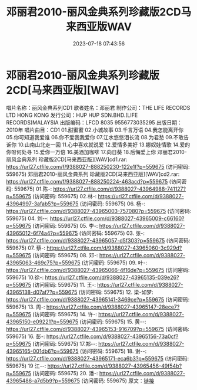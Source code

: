 ﻿---
title: 邓丽君2010-丽风金典系列珍藏版2CD马来西亚版WAV
date: 2023-07-18 07:43:56
categories: WAV车载音乐、镜像
tags: 华语中文
---
# 邓丽君2010-丽风金典系列珍藏版2CD[马来西亚版][WAV]

唱片名称：丽风金典系列CD1
歌者姓名：邓丽君
制作公司：THE LIFE RECORDS LTD HONG KONG
发行公司：HUP HUP SDN.BHD.(LIFE RECORDS)MALAYSIA
出版编码：LFCD 8035 9556773035295
出版日期：2010年
唱片曲目：CD1
01.甜蜜蜜
02.小城故事
03.千言万语
04.我怎能离开你
05.你可知道我爱谁
06.你不爱我我爱你
07.江水悠悠泪长流
08.为君愁
09.不敢告诉你
10.山南山北走一回
11.心中喜欢就说爱
12.爱情多美好
13.娜奴娃情歌
14.爱的你呀何处寻
15.爱你一万倍
16.美酒加咖啡
17.向日葵
18.后悔爱上你
邓丽君2010-丽风金典系列 珍藏版2CD[马来西亚版][WAV]cd1.rar: https://url27.ctfile.com/f/9388027-888250230-122e1f?p=559675
(访问密码: 559675)
邓丽君2010-丽风金典系列 珍藏版2CD[马来西亚版][WAV]cd2.rar: https://url27.ctfile.com/f/9388027-888250224-463acd?p=559675
(访问密码: 559675)
01.陈-: https://url27.ctfile.com/d/9388027-43964988-741127?p=559675
(访问密码: 559675)
02.林-: https://url27.ctfile.com/d/9388027-43964997-3afab5?p=559675
(访问密码: 559675)
06. 杨-: https://url27.ctfile.com/d/9388027-43965003-757080?p=559675
(访问密码: 559675)
04. 刘--: https://url27.ctfile.com/d/9388027-43965009-c66160?p=559675
(访问密码: 559675)
05. 李-: https://url27.ctfile.com/d/9388027-43965012-6f74a4?p=559675
(访问密码: 559675)
03. 张-: https://url27.ctfile.com/d/9388027-43965057-d5f303?p=559675
(访问密码: 559675)
07. 蔡-: https://url27.ctfile.com/d/9388027-43965060-3c929d?p=559675
(访问密码: 559675)
08. 邓-: https://url27.ctfile.com/d/9388027-43965063-469c75?p=559675
(访问密码: 559675)
09. 叶-: https://url27.ctfile.com/d/9388027-43965066-4f16de?p=559675
(访问密码: 559675)
10.徐-: https://url27.ctfile.com/d/9388027-43965135-039e26?p=559675
(访问密码: 559675)
11. 王-: https://url27.ctfile.com/d/9388027-43965138-d07af7?p=559675
(访问密码: 559675)
12. 梁-如梦: https://url27.ctfile.com/d/9388027-43965141-3469ce?p=559675
(访问密码: 559675)
13. 周-: https://url27.ctfile.com/d/9388027-43965147-28ece7?p=559675
(访问密码: 559675)
14. 许-: https://url27.ctfile.com/d/9388027-43965150-e09221?p=559675
(访问密码: 559675)
15. 黄--: https://url27.ctfile.com/d/9388027-43965153-916709?p=559675
(访问密码: 559675)
16. 彭-: https://url27.ctfile.com/d/9388027-43965156-73a0cf?p=559675
(访问密码: 559675)
17.郑--: https://url27.ctfile.com/d/9388027-43965165-001db6?p=559675
(访问密码: 559675)
18. 谢--: https://url27.ctfile.com/d/9388027-43965171-eca6b3?p=559675
(访问密码: 559675)
19 江--: https://url27.ctfile.com/d/9388027-43965456-49f54b?p=559675
(访问密码: 559675)
20. 潘-: https://url27.ctfile.com/d/9388027-43965486-a7d5b9?p=559675
(访问密码: 559675)
原文：[链接](https://blog.sina.com.cn/s/blog_1647c7e76010312qc.html)